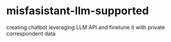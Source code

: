 # misfasistant-llm-supported
creating chatbot leveraging LLM API and finetune it with private correspondent data
